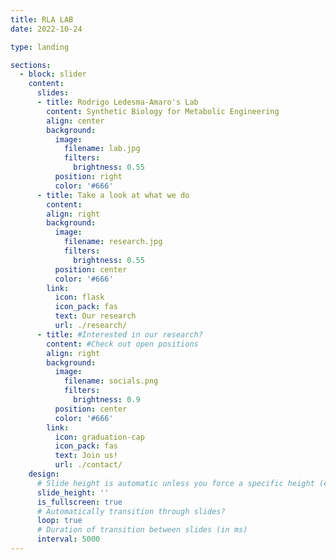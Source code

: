 ```yaml
---
title: RLA LAB
date: 2022-10-24

type: landing

sections:
  - block: slider
    content:
      slides:
      - title: Rodrigo Ledesma-Amaro's Lab
        content: Synthetic Biology for Metabolic Engineering
        align: center
        background:
          image:
            filename: lab.jpg
            filters:
              brightness: 0.55
          position: right
          color: '#666'
      - title: Take a look at what we do
        content:
        align: right 
        background:
          image:
            filename: research.jpg
            filters:
              brightness: 0.55
          position: center
          color: '#666'
        link:
          icon: flask
          icon_pack: fas
          text: Our research
          url: ./research/
      - title: #Interested in our research?
        content: #Check out open positions
        align: right
        background:
          image:
            filename: socials.png
            filters:
              brightness: 0.9
          position: center
          color: '#666'
        link:
          icon: graduation-cap
          icon_pack: fas
          text: Join us!
          url: ./contact/
    design:
      # Slide height is automatic unless you force a specific height (e.g. '400px')
      slide_height: ''
      is_fullscreen: true
      # Automatically transition through slides?
      loop: true
      # Duration of transition between slides (in ms)
      interval: 5000
---
```

